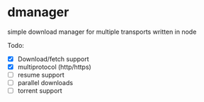 # dmanager

simple download manager for multiple transports written in node

Todo:

- [x] Download/fetch support
- [x] multiprotocol (http/https)
- [ ] resume support
- [ ] parallel downloads
- [ ] torrent support
